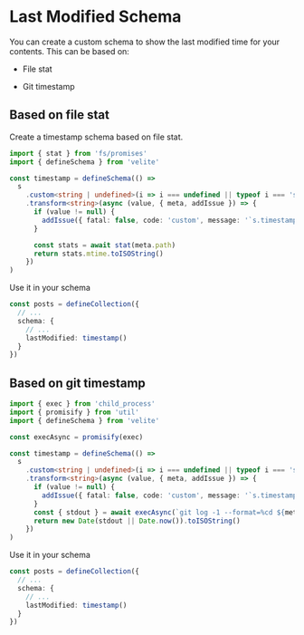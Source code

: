 # Last Modified Schema

You can create a custom schema to show the last modified time for your contents. This can be based on:

- File stat

- Git timestamp

## Based on file stat

Create a timestamp schema based on file stat.

```ts
import { stat } from 'fs/promises'
import { defineSchema } from 'velite'

const timestamp = defineSchema(() =>
  s
    .custom<string | undefined>(i => i === undefined || typeof i === 'string')
    .transform<string>(async (value, { meta, addIssue }) => {
      if (value != null) {
        addIssue({ fatal: false, code: 'custom', message: '`s.timestamp()` schema will resolve the file modified timestamp' })
      }

      const stats = await stat(meta.path)
      return stats.mtime.toISOString()
    })
)
```

Use it in your schema

```ts
const posts = defineCollection({
  // ...
  schema: {
    // ...
    lastModified: timestamp()
  }
})
```

## Based on git timestamp

```ts
import { exec } from 'child_process'
import { promisify } from 'util'
import { defineSchema } from 'velite'

const execAsync = promisify(exec)

const timestamp = defineSchema(() =>
  s
    .custom<string | undefined>(i => i === undefined || typeof i === 'string')
    .transform<string>(async (value, { meta, addIssue }) => {
      if (value != null) {
        addIssue({ fatal: false, code: 'custom', message: '`s.timestamp()` schema will resolve the value from `git log -1 --format=%cd`' })
      }
      const { stdout } = await execAsync(`git log -1 --format=%cd ${meta.path}`)
      return new Date(stdout || Date.now()).toISOString()
    })
)
```

Use it in your schema

```ts
const posts = defineCollection({
  // ...
  schema: {
    // ...
    lastModified: timestamp()
  }
})
```
